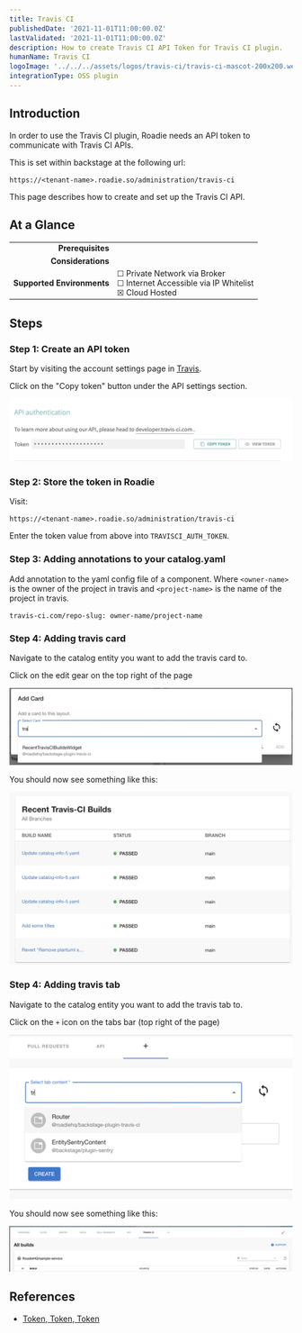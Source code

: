 ```yaml
---
title: Travis CI
publishedDate: '2021-11-01T11:00:00.0Z'
lastValidated: '2021-11-01T11:00:00.0Z'
description: How to create Travis CI API Token for Travis CI plugin.
humanName: Travis CI
logoImage: '../../../assets/logos/travis-ci/travis-ci-mascot-200x200.webp'
integrationType: OSS plugin
---
```


## Introduction

In order to use the Travis CI plugin, Roadie needs an API token to communicate with Travis CI APIs.

This is set within backstage at the following url:

```text
https://<tenant-name>.roadie.so/administration/travis-ci
```

This page describes how to create and set up the Travis CI API.

## At a Glance

|                            |                                                                                                  |
| -------------------------: | ------------------------------------------------------------------------------------------------ |
|          **Prerequisites** |                                                                                                  |
|         **Considerations** |                                                                                                  |
| **Supported Environments** | ☐ Private Network via Broker <br /> ☐ Internet Accessible via IP Whitelist <br /> ☒ Cloud Hosted |

## Steps

### Step 1: Create an API token

Start by visiting the account settings page in [Travis](https://www.travis-ci.com/account/preferences).

Click on the "Copy token" button under the API settings section.

![Travis CI TOKEN](./copy-token.webp)

### Step 2: Store the token in Roadie

Visit:

```text
https://<tenant-name>.roadie.so/administration/travis-ci
```

Enter the token value from above into `TRAVISCI_AUTH_TOKEN`.

### Step 3: Adding annotations to your catalog.yaml

Add annotation to the yaml config file of a component.
Where `<owner-name>` is the owner of the project in travis and `<project-name>` is the name of the project in travis.

```text
travis-ci.com/repo-slug: owner-name/project-name
```

### Step 4: Adding travis card

Navigate to the catalog entity you want to add the travis card to.

Click on the edit gear on the top right of the page

![Travis add card](./travis-adding-card.webp)

You should now see something like this:

![Travis card](./travis-card.webp)

### Step 4: Adding travis tab

Navigate to the catalog entity you want to add the travis tab to.

Click on the `+` icon on the tabs bar (top right of the page)

![Travis add tab](./travis-adding-tab.webp)

You should now see something like this:

![Travis tab](./travis-tab.webp)

## References

- [Token, Token, Token](https://blog.travis-ci.com/2013-01-28-token-token-token)
